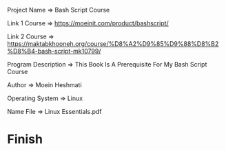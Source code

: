 Project Name => Bash Script Course

Link 1 Course => https://moeinit.com/product/bashscript/

Link 2 Course => https://maktabkhooneh.org/course/%D8%A2%D9%85%D9%88%D8%B2%D8%B4-bash-script-mk10799/

Program Description => This Book Is A Prerequisite For My Bash Script Course

Author => Moein Heshmati

Operating System => Linux

Name File => Linux Essentials.pdf

# Finish
